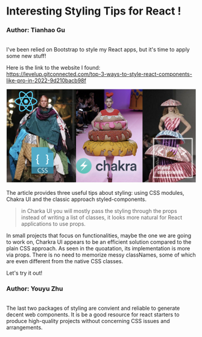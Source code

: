 # Interesting Styling Tips for React !
### Author: Tianhao Gu
<br>
I've been relied on Bootstrap to style my React apps, but it's time to apply some new stuff! 

Here is the link to the website I found: <br>
<https://levelup.gitconnected.com/top-3-ways-to-style-react-components-like-pro-in-2022-9d210bacb98f>

![MEME](/assets/image.png)

The article provides three useful tips about styling: using CSS modules, Chakra UI and the classic approach styled-components.
> in Charka UI you will mostly pass the styling through the props instead of writing a list of classes, it looks more natural for React applications to use props.

In small projects that focus on functionalities, maybe the one we are going to work on, Charkra UI appears to be an efficient solution compared to the plain CSS approach. As seen in the quoatation, its implementation is more via props. There is no need to memorize messy classNames, some of which are even different from the native CSS classes.

Let's try it out! 
<br>

### Author: Youyu Zhu
<br>
The last two packages of styling are convient and reliable to generate decent web components. It is be a good resource for react starters to produce high-quality projects without concerning CSS issues and arrangements.